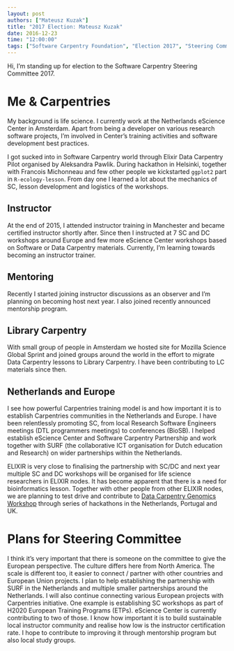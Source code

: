 ```yaml
---
layout: post
authors: ["Mateusz Kuzak"]
title: "2017 Election: Mateusz Kuzak"
date: 2016-12-23
time: "12:00:00"
tags: ["Software Carpentry Foundation", "Election 2017", "Steering Committee"]
---
```


Hi, I’m standing up for election to the Software Carpentry Steering
Committee 2017.

# Me & Carpentries
My background is life science. I currently work at the Netherlands
eScience Center in Amsterdam. Apart from being a developer on various
research software projects, I’m involved in Center’s training
activities and software development best practices.

I got sucked into  in Software Carpentry world through Elixir Data
Carpentry Pilot organised by Aleksandra Pawlik. During hackathon in
Helsinki, together with Francois Michonneau and few other people we
kickstarted `ggplot2` part in `R-ecology-lesson`.  From day one I
learned a lot about the mechanics of SC, lesson development and
logistics of the workshops.

## Instructor
At the end of 2015, I attended instructor training in Manchester and
became certified instructor shortly after. Since then I instructed
at 7 SC and DC workshops around Europe and few more eScience Center
workshops based on Software or Data Carpentry materials. Currently,
I’m learning towards becoming an instructor trainer.

## Mentoring
Recently I started joining instructor discussions as an observer and
I’m planning on becoming host next year. I also joined recently
announced mentorship program.

## Library Carpentry
With small group of people in Amsterdam we hosted site for Mozilla
Science Global Sprint and joined groups around the world in the
effort to migrate Data Carpentry lessons to Library Carpentry.
I have been contributing to LC materials since then.


## Netherlands and Europe
I see how powerful Carpentries training model is and how important
it is to establish Carpentries communities in the Netherlands and
Europe. I have been relentlessly promoting SC, from local Research
Software Engineers meetings (DTL programmers meetings) to conferences
(BioSB). I helped establish eScience Center and Software Carpentry
Partnership and work together with SURF (the collaborative ICT
organisation for Dutch education and Research) on wider partnerships
within the Netherlands.

ELIXIR is very close to finalising the partnership with SC/DC and
next year multiple SC and DC workshops will be organised for life
science researchers in ELIXIR nodes. It has become apparent that
there is a need for bioinformatics lesson. Together with other
people from other ELIXIR nodes, we are planning to test drive and
contribute to
[Data Carpentry Genomics Workshop](http://www.datacarpentry.org/lessons/#genomics-workshop)
through series of hackathons in the Netherlands, Portugal and UK.

# Plans for Steering Committee
I think it’s very important that there is someone on the committee
to give the European perspective. The culture differs here from North
America. The scale is different too, it easier to connect / partner
with other countries and European Union projects. I plan to help
establishing the partnership with SURF in the Netherlands and
multiple smaller partnerships around the Netherlands. I will also
continue connecting various European projects with Carpentries
initiative. One example is establishing  SC workshops as part of
H2020 European Training Programs (ETPs). eScience Center is
currently contributing to two of those.
I know how important it is to build sustainable local instructor
community and realise how low is the instructor certification rate.
I hope to contribute to improving it through mentorship program but
also local study groups.